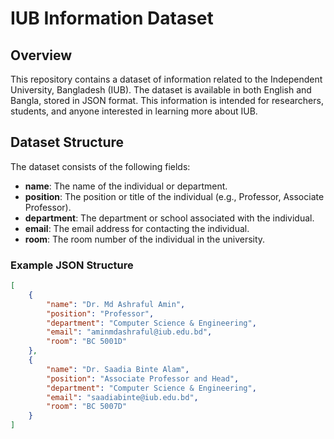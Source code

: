 # IUB Information Dataset

## Overview

This repository contains a dataset of information related to the Independent University, Bangladesh (IUB). The dataset is available in both English and Bangla, stored in JSON format. This information is intended for researchers, students, and anyone interested in learning more about IUB.

## Dataset Structure

The dataset consists of the following fields:

- **name**: The name of the individual or department.
- **position**: The position or title of the individual (e.g., Professor, Associate Professor).
- **department**: The department or school associated with the individual.
- **email**: The email address for contacting the individual.
- **room**: The room number of the individual in the university.

### Example JSON Structure

```json
[
    {
        "name": "Dr. Md Ashraful Amin",
        "position": "Professor",
        "department": "Computer Science & Engineering",
        "email": "aminmdashraful@iub.edu.bd",
        "room": "BC 5001D"
    },
    {
        "name": "Dr. Saadia Binte Alam",
        "position": "Associate Professor and Head",
        "department": "Computer Science & Engineering",
        "email": "saadiabinte@iub.edu.bd",
        "room": "BC 5007D"
    }
]
